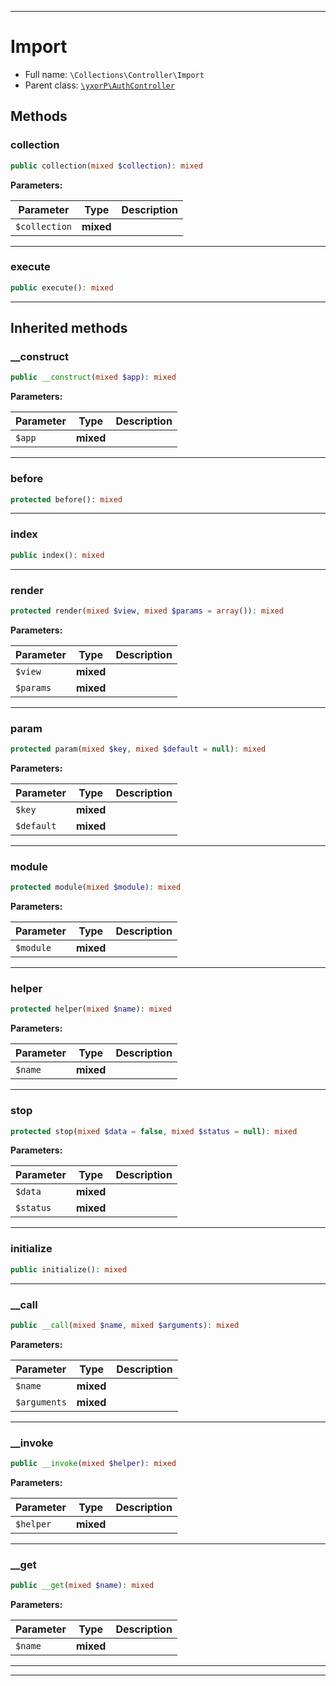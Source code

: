 ***

# Import

* Full name: `\Collections\Controller\Import`
* Parent class: [`\yxorP\AuthController`](../../yxorP/AuthController.md)

## Methods

### collection

```php
public collection(mixed $collection): mixed
```

**Parameters:**

| Parameter | Type | Description |
|-----------|------|-------------|
| `$collection` | **mixed** |  |

***

### execute

```php
public execute(): mixed
```

***

## Inherited methods

### __construct

```php
public __construct(mixed $app): mixed
```

**Parameters:**

| Parameter | Type | Description |
|-----------|------|-------------|
| `$app` | **mixed** |  |

***

### before

```php
protected before(): mixed
```

***

### index

```php
public index(): mixed
```

***

### render

```php
protected render(mixed $view, mixed $params = array()): mixed
```

**Parameters:**

| Parameter | Type | Description |
|-----------|------|-------------|
| `$view` | **mixed** |  |
| `$params` | **mixed** |  |

***

### param

```php
protected param(mixed $key, mixed $default = null): mixed
```

**Parameters:**

| Parameter | Type | Description |
|-----------|------|-------------|
| `$key` | **mixed** |  |
| `$default` | **mixed** |  |

***

### module

```php
protected module(mixed $module): mixed
```

**Parameters:**

| Parameter | Type | Description |
|-----------|------|-------------|
| `$module` | **mixed** |  |

***

### helper

```php
protected helper(mixed $name): mixed
```

**Parameters:**

| Parameter | Type | Description |
|-----------|------|-------------|
| `$name` | **mixed** |  |

***

### stop

```php
protected stop(mixed $data = false, mixed $status = null): mixed
```

**Parameters:**

| Parameter | Type | Description |
|-----------|------|-------------|
| `$data` | **mixed** |  |
| `$status` | **mixed** |  |

***

### initialize

```php
public initialize(): mixed
```

***

### __call

```php
public __call(mixed $name, mixed $arguments): mixed
```

**Parameters:**

| Parameter | Type | Description |
|-----------|------|-------------|
| `$name` | **mixed** |  |
| `$arguments` | **mixed** |  |

***

### __invoke

```php
public __invoke(mixed $helper): mixed
```

**Parameters:**

| Parameter | Type | Description |
|-----------|------|-------------|
| `$helper` | **mixed** |  |

***

### __get

```php
public __get(mixed $name): mixed
```

**Parameters:**

| Parameter | Type | Description |
|-----------|------|-------------|
| `$name` | **mixed** |  |

***


***


